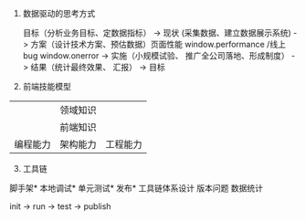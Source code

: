 1. 数据驱动的思考方式

   目标（分析业务目标、定数据指标）
-> 现状 (采集数据、建立数据展示系统) 
-> 方案（设计技术方案、预估数据）页面性能 window.performance /线上bug window.onerror
-> 实施（小规模试验、 推广全公司落地、形成制度）
-> 结果（统计最终效果、 汇报）
-> 目标  


2. 前端技能模型

<table>
  <tr>
    <td colspan="3" style="text-align: center;">领域知识</td>
  </tr>
  <tr>
    <td colspan="3" style="text-align: center;">前端知识</td>
  </tr>
  <tr>
    <td style="text-align: center;">编程能力</td>
    <td style="text-align: center;">架构能力</td>
    <td style="text-align: center;">工程能力</td>
  </tr>
</table>

3. 工具链

脚手架*
本地调试*
单元测试*
发布*
工具链体系设计
版本问题
数据统计

init -> run -> test -> publish
